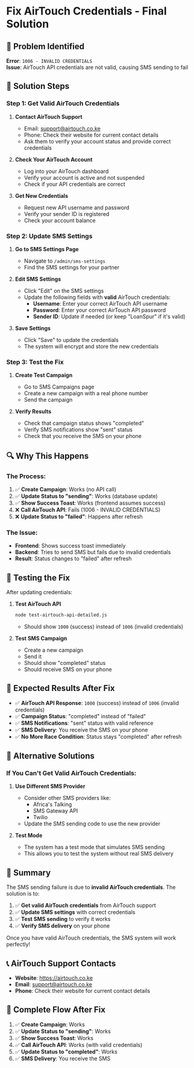 # Fix AirTouch Credentials - Final Solution

## 🚨 Problem Identified

**Error**: `1006 - INVALID CREDENTIALS`  
**Issue**: AirTouch API credentials are not valid, causing SMS sending to fail

## 🔧 Solution Steps

### Step 1: Get Valid AirTouch Credentials

1. **Contact AirTouch Support**
   - Email: support@airtouch.co.ke
   - Phone: Check their website for current contact details
   - Ask them to verify your account status and provide correct credentials

2. **Check Your AirTouch Account**
   - Log into your AirTouch dashboard
   - Verify your account is active and not suspended
   - Check if your API credentials are correct

3. **Get New Credentials**
   - Request new API username and password
   - Verify your sender ID is registered
   - Check your account balance

### Step 2: Update SMS Settings

1. **Go to SMS Settings Page**
   - Navigate to `/admin/sms-settings`
   - Find the SMS settings for your partner

2. **Edit SMS Settings**
   - Click "Edit" on the SMS settings
   - Update the following fields with **valid** AirTouch credentials:
     - **Username**: Enter your correct AirTouch API username
     - **Password**: Enter your correct AirTouch API password
     - **Sender ID**: Update if needed (or keep "LoanSpur" if it's valid)

3. **Save Settings**
   - Click "Save" to update the credentials
   - The system will encrypt and store the new credentials

### Step 3: Test the Fix

1. **Create Test Campaign**
   - Go to SMS Campaigns page
   - Create a new campaign with a real phone number
   - Send the campaign

2. **Verify Results**
   - Check that campaign status shows "completed"
   - Verify SMS notifications show "sent" status
   - Check that you receive the SMS on your phone

## 🔍 Why This Happens

### The Process:
1. ✅ **Create Campaign**: Works (no API call)
2. ✅ **Update Status to "sending"**: Works (database update)
3. ✅ **Show Success Toast**: Works (frontend assumes success)
4. ❌ **Call AirTouch API**: Fails (1006 - INVALID CREDENTIALS)
5. ❌ **Update Status to "failed"**: Happens after refresh

### The Issue:
- **Frontend**: Shows success toast immediately
- **Backend**: Tries to send SMS but fails due to invalid credentials
- **Result**: Status changes to "failed" after refresh

## 🧪 Testing the Fix

After updating credentials:

1. **Test AirTouch API**
   ```bash
   node test-airtouch-api-detailed.js
   ```
   - Should show `1000` (success) instead of `1006` (invalid credentials)

2. **Test SMS Campaign**
   - Create a new campaign
   - Send it
   - Should show "completed" status
   - Should receive SMS on your phone

## 📱 Expected Results After Fix

- ✅ **AirTouch API Response**: `1000` (success) instead of `1006` (invalid credentials)
- ✅ **Campaign Status**: "completed" instead of "failed"
- ✅ **SMS Notifications**: "sent" status with valid reference
- ✅ **SMS Delivery**: You receive the SMS on your phone
- ✅ **No More Race Condition**: Status stays "completed" after refresh

## 🚨 Alternative Solutions

### If You Can't Get Valid AirTouch Credentials:

1. **Use Different SMS Provider**
   - Consider other SMS providers like:
     - Africa's Talking
     - SMS Gateway API
     - Twilio
   - Update the SMS sending code to use the new provider

2. **Test Mode**
   - The system has a test mode that simulates SMS sending
   - This allows you to test the system without real SMS delivery

## 🎯 Summary

The SMS sending failure is due to **invalid AirTouch credentials**. The solution is to:

1. ✅ **Get valid AirTouch credentials** from AirTouch support
2. ✅ **Update SMS settings** with correct credentials
3. ✅ **Test SMS sending** to verify it works
4. ✅ **Verify SMS delivery** on your phone

Once you have valid AirTouch credentials, the SMS system will work perfectly!

## 📞 AirTouch Support Contacts

- **Website**: https://airtouch.co.ke
- **Email**: support@airtouch.co.ke
- **Phone**: Check their website for current contact details

## 🔄 Complete Flow After Fix

1. ✅ **Create Campaign**: Works
2. ✅ **Update Status to "sending"**: Works
3. ✅ **Show Success Toast**: Works
4. ✅ **Call AirTouch API**: Works (with valid credentials)
5. ✅ **Update Status to "completed"**: Works
6. ✅ **SMS Delivery**: You receive the SMS
